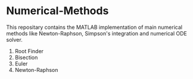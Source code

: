 # Numerical-Methods
This repositary contains the MATLAB implementation of main numerical methods like Newton-Raphson, Simpson's integration and numerical ODE solver.
1. Root Finder
1. Bisection
2. Euler
3. Newton-Raphson
